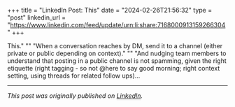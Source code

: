 +++
title = "LinkedIn Post: This"
date = "2024-02-26T21:56:32"
type = "post"
linkedin_url = "https://www.linkedin.com/feed/update/urn:li:share:7168000913159266304"
+++

This."
""
"When a conversation reaches by DM, send it to a channel (either private or public depending on context)."
""
"And nudging team members to understand that posting in a public channel is not spamming, given the right etiquette (right tagging - so not @here to say good morning; right context setting, using threads for related follow ups)…

---

*This post was originally published on [LinkedIn](https://www.linkedin.com/in/adrianmoreno/recent-activity/all/).*
